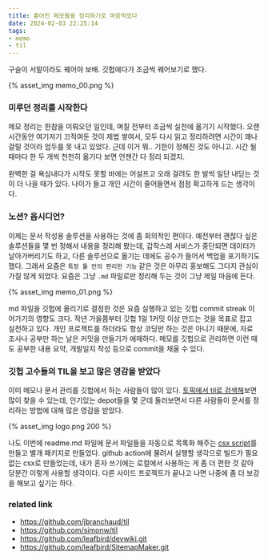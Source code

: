 ```yaml
---
title: 흩어진 메모들을 정리하기로 마음먹었다
date: 2024-02-03 22:25:14
tags:
- memo
- til
---
```


구슬이 서말이라도 꿰어야 보배.
깃헙에다가 조금씩 꿰어보기로 했다. 

{% asset_img memo_00.png %}

<!--more-->

### 미루던 정리를 시작한다

메모 정리는 한참을 미뤄오던 일인데, 며칠 전부터 조금씩 실천에 옮기기 시작했다. 오랜 시간동안 여기저기 끄적여둔 것이 제법 쌓여서, 모두 다시 읽고 정리하려면 시간이 꽤나 걸릴 것이라 엄두를 못 내고 있었다. 근데 이거 뭐.. 기한이 정해진 것도 아니고. 시간 될 때마다 한 두 개씩 천천히 옮기다 보면 언젠간 다 정리 되겠지. 

완벽한 걸 욕심내다가 시작도 못할 바에는 어설프고 오래 걸려도 한 발씩 일단 내딛는 것이 더 나을 때가 있다. 나이가 들고 개인 시간이 줄어들면서 점점 확고하게 드는 생각이다.

### 노션? 옵시디언?

이제는 문서 작성용 솔루션을 사용하는 것에 좀 회의적인 편이다. 예전부터 괜찮다 싶은 솔루션들을 몇 번 정해서 내용을 정리해 봤는데, 갑작스레 서비스가 중단되면 데이터가 날아가버리기도 하고, 다른 솔루션으로 옮기는 데에도 공수가 들어서 백업을 포기하기도 했다. 그래서 요즘은 `특정 툴 만의 편리한 기능` 같은 것은 아무리 홍보해도 그다지 관심이 가질 않게 되었다. 요즘은 그냥 `.md` 파일로만 정리해 두는 것이 그냥 제일 마음에 든다. 

{% asset_img memo_01.png %}

md 파일을 깃헙에 올리기로 결정한 것은 요즘 실행하고 있는 깃헙 commit streak 이어가기의 영향도 크다. 작년 가을쯤부터 깃헙 1일 1커밋 이상 만드는 것을 목표로 잡고 실천하고 있다. 개인 프로젝트를 하더라도 항상 코딩만 하는 것은 아니기 때문에, 자료 조사나 공부만 하는 날은 커밋을 만들기가 애매하다. 메모를 깃헙으로 관리하면 이런 때도 공부한 내용 요약, 개발일지 작성 등으로 commit을 채울 수 있다.

### 깃헙 고수들의 TIL을 보고 많은 영감을 받았다

이미 메모나 문서 관리를 깃헙에서 하는 사람들이 많이 있다. [토픽에서 til로 검색해](https://github.com/topics/til)보면 많이 찾을 수 있는데, 인기있는 depot들을 몇 군데 둘러보면서 다른 사람들이 문서를 정리하는 방법에 대해 많은 영감을 받았다.

{% asset_img logo.png 200 %}

나도 이번에 readme.md 파일에 문서 파일들을 자동으로 목록화 해주는 [csx script](https://github.com/leafbird/SitemapMaker)를 만들고 별개 패키지로 만들었다. github action에 물려서 실행할 생각으로 빌드가 필요 없는 csx로 만들었는데, 내가 혼자 쓰기에는 로컬에서 사용하는 게 좀 더 편한 것 같아 당분간 이렇게 사용할 생각이다. 다른 사이드 프로젝트가 끝나고 나면 나중에 좀 더 보강을 해보고 싶기는 하다.

### related link

* https://github.com/jbranchaud/til
* https://github.com/simonw/til
* https://github.com/leafbird/devwiki.git
* https://github.com/leafbird/SitemapMaker.git